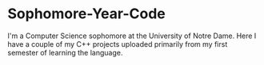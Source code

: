 # Sophomore-Year-Code
I'm a Computer Science sophomore at the University of Notre Dame. Here I have a couple of my C++ projects uploaded primarily from my first semester of learning the language.

